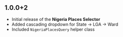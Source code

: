 ## 1.0.0+2

- Initial release of the **Nigeria Places Selector**
- Added cascading dropdown for State → LGA → Ward
- Included `NigeriaPlacesQuery` helper class
